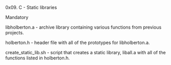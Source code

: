 0x09. C - Static libraries

Mandatory

libholberton.a - archive library containing various functions from previous projects.

holberton.h - header file with all of the prototypes for libholberton.a.

create_static_lib.sh - script that creates a static library, liball.a with all of the functions listed in holberton.h.
